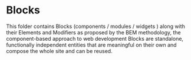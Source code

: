 # Blocks

This folder contains Blocks (components / modules / widgets ) along with their Elements and Modifiers as proposed by the BEM methodology, the component-based approach to web development
Blocks are standalone, functionally independent entities that are meaningful on their own and compose the whole site and can be reused.